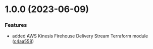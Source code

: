 # 1.0.0 (2023-06-09)


### Features

* added AWS Kinesis Firehouse Delivery Stream Terraform module ([c4aa558](https://github.com/data-platform-hq/terraform-aws-kinesis-firehose-delivery-stream/commit/c4aa5584de146551954e031067141b5c575f2b2a))
